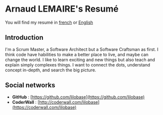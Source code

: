 # Arnaud LEMAIRE's Resumé

You will find my resumé in [french](french/home.md) or [English](english/home.md)

## Introduction

I'm a Scrum Master, a Software Architect but a Software Craftsman as first.
I think code have habilities to make a better place to live, and maybe can change the world.
I like to learn exciting and new things but also teach and explain simply complexes things.
I want to connect the dots, understand concept in-depth, and search the big picture.

## Social networks

* **GitHub** : [https://github.com/lilobase](https://github.com/lilobase) 
* **CoderWall** : [http://coderwall.com/lilobase](https://coderwall.com/lilobase)